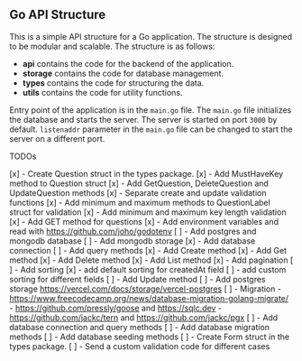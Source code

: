 ## Go API Structure
This is a simple API structure for a Go application. The structure is designed to be modular and scalable. The structure is as follows:
  - **api** contains the code for the backend of the application. 
  - **storage** contains the code for database management.
  - **types** contains the code for structuring the data.
  - **utils** contains the code for utility functions.

Entry point of the application is in the ```main.go``` file. The ```main.go``` file initializes the database and starts the server. The server is started on port ```3000``` by default. ```listenaddr``` parameter in the ```main.go``` file can be changed to start the server on a different port.


TODOs

[x] - Create Question struct in the types package.
[x] - Add MustHaveKey method to Question struct
[x] - Add GetQuestion, DeleteQuestion and UpdateQuestion methods
[x] - Separate create and update validation functions
[x] - Add minimum and maximum methods to QuestionLabel struct for validation
[x] - Add minimum and maximum key length validation
[x] - Add GET method for questions
[x] - Add environment variables and read with https://github.com/joho/godotenv
[ ] - Add postgres and mongodb database
  [ ] - Add mongodb storage
    [x] - Add database connection
    [ ] - Add query methods
      [x] - Add Create method
      [x] - Add Get method
      [x] - Add Delete method
      [x] - Add List method
        [x] - Add pagination
        [ ] - Add sorting
          [x] - add default sorting for createdAt field
          [ ] - add custom sorting for different fields
      [ ] - Add Update method
  [ ] - Add postgres storage
    https://vercel.com/docs/storage/vercel-postgres
    [ ] - Migration
      - https://www.freecodecamp.org/news/database-migration-golang-migrate/
      - https://github.com/pressly/goose and https://sqlc.dev
      - https://github.com/jackc/tern and https://github.com/jackc/pgx
    [ ] - Add database connection and query methods
    [ ] - Add database migration methods
    [ ] - Add database seeding methods
[ ] - Create Form struct in the types package.
[ ] - Send a custom validation code for different cases